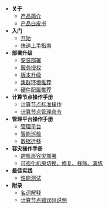 <!--* README-->
* **关于**
  * [产品简介](introduce.md)
  * [产品白皮书](white-paper.md)
  <!--* [What's New](whats-new.md)-->
* **入门**
  * [开始](README.md)
  * [快速上手指南](quick-start-guide.md)
  <!--* [基本操作](basic-operations.md)-->
* **部署升级**
  * [安装部署](installation-and-deployment.md)
  * [服务授权](service-license.md)
  * [版本升级](version-update.md)
  * [集群环境推荐](cluster-environment-recommendation.md)
  * [硬件配置推荐](hardware-config-recommendation.md)
* **计算节点操作手册**
  * [计算节点标准操作](hotdb-server-standard-operations.md)
  * [计算节点管理命令](management-port-command.md)
* **管理平台操作手册**
  * [管理平台](hotdb-management-platform.md)
  * [智能巡检](intelligent-inspection.md)
  * [数据迁移](data-migration.md)
* **容灾操作手册**
  * [跨机房容灾部署](cross-idc-disaster-recovery-deployment.md)
  * [可视化机房切换、修复、移除、演练](visualization-of-idc-functions.md)
* **最佳实践**
  * [性能测试](performance-test.md)
* **附录**
  * [名词解释](glossary.md)
  * [计算节点错误码说明](error-codes.md)
